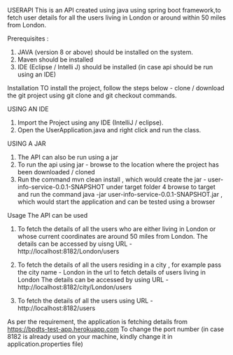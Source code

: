 USERAPI
This is an API created using java using spring boot framework,to fetch user details for all the users living in London or around within 50 miles from London.

Prerequisites :
1. JAVA (version 8 or above) should be installed on the system.
2. Maven should be installed
3. IDE (Eclipse / Intelli J) should be installed (in case api should be run using an IDE)

Installation
TO install the project, follow the steps below -
clone / download the git project using git clone and git checkout commands. 

USING AN IDE
1. Import the Project using any IDE (IntelliJ / eclipse). 
2. Open the UserApplication.java and right click and run the class.

USING A JAR
1. The API can also be run using a jar
2. To run the api using jar - browse to the location where the project has been downloaded / cloned 
3. Run the command mvn clean install , which would create the jar - user-info-service-0.0.1-SNAPSHOT under target folder
4 browse to target and run the command java -jar user-info-service-0.0.1-SNAPSHOT.jar , which would start the application and can be tested using a browser


Usage
The API can be used 
1. To fetch the details of all the users who are either living in London or whose current coordinates are around 50 miles from London.
The details can be accessed by uisng URL - http://localhost:8182/London/users

2. To fetch the details of all the users residing in a city , for example pass the city name - London in the url to fetch details of users living in London
The details can be accessed by using URL - http://localhost:8182/city/London/users

3. To fetch the details of all the users using URL - http://localhost:8182/users

As per the requirement, the application is fetching details from https://bpdts-test-app.herokuapp.com
To change the port number (in case 8182 is already used on your machine, kindly change it in application.properties file)

